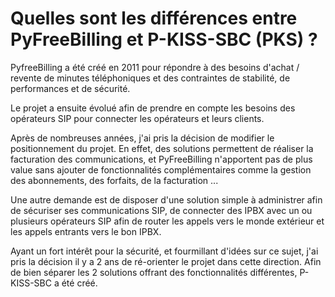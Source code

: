<!---
# P-KISS-SBC documentation © 2007-2024 by Mathias WOLFF 
# is licensed under Attribution-NonCommercial-ShareAlike 4.0 International (see https://creativecommons.org/licenses/by-nc-sa/4.0/)
# SPDX-License-Identifier: CC-BY-NC-SA-4.0
--->

# Quelles sont les différences entre PyFreeBilling et P-KISS-SBC (PKS) ?

PyfreeBilling a été créé en 2011 pour répondre à des besoins d'achat / revente de minutes téléphoniques et des contraintes de stabilité, de performances et de sécurité.

Le projet a ensuite évolué afin de prendre en compte les besoins des opérateurs SIP pour connecter les opérateurs et leurs clients.

Après de nombreuses années, j'ai pris la décision de modifier le positionnement du projet. En effet, des solutions permettent de réaliser la facturation des communications, et PyFreeBilling n'apportent pas de plus value sans ajouter de fonctionnalités complémentaires comme la gestion des abonnements, des forfaits, de la facturation ...

Une autre demande est de disposer d'une solution simple à administrer afin de sécuriser ses communications SIP, de connecter des IPBX avec un ou plusieurs opérateurs SIP afin de router les appels vers le monde extérieur et les appels entrants vers le bon IPBX.

Ayant un fort intérêt pour la sécurité, et fourmillant d'idées sur ce sujet, j'ai pris la décision il y a 2 ans de ré-orienter le projet dans cette direction. Afin de bien séparer les 2 solutions offrant des fonctionnalités différentes, P-KISS-SBC a été créé.
